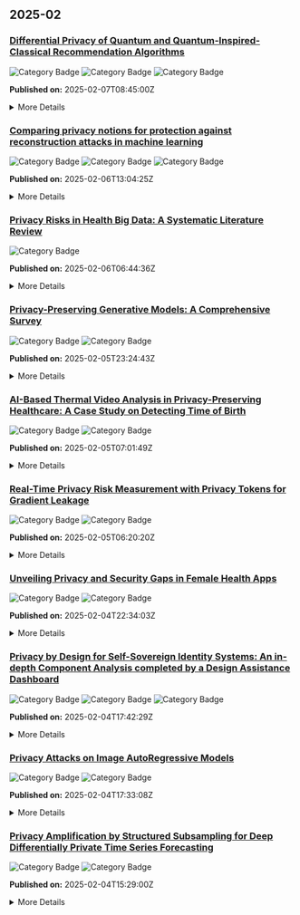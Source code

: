 
<h2>2025-02</h2>

<div class="arxiv-entry">
  <h3><a href="http://arxiv.org/abs/2502.04758v1">Differential Privacy of Quantum and Quantum-Inspired-Classical
  Recommendation Algorithms</a></h3>
   <img alt="Category Badge" src="https://img.shields.io/badge/Cryptography and Security-D91E36"> <img alt="Category Badge" src="https://img.shields.io/badge/Emerging Technologies-F9C80E"> <img alt="Category Badge" src="https://img.shields.io/badge/Machine Learning-662E9B">
  <p><b>Published on:</b> 2025-02-07T08:45:00Z</p>
  <details>
    <summary>More Details</summary>
    <p><b>Authors:</b> Chenjian Li, Mingsheng Ying</p>
    <p><b>Summary:</b> We analyze the DP (differential privacy) properties of the quantum
recommendation algorithm and the quantum-inspired-classical recommendation
algorithm. We discover that the quantum recommendation algorithm is a privacy
curating mechanism on its own, requiring no external noise, which is different
from traditional differential privacy mechanisms. In our analysis, a novel
perturbation method tailored for SVD (singular value decomposition) and
low-rank matrix approximation problems is introduced. Using the perturbation
method and random matrix theory, we are able to derive that both the quantum
and quantum-inspired-classical algorithms are
$\big(\tilde{\mathcal{O}}\big(\frac 1n\big),\,\,
\tilde{\mathcal{O}}\big(\frac{1}{\min\{m,n\}}\big)\big)$-DP under some
reasonable restrictions, where $m$ and $n$ are numbers of users and products in
the input preference database respectively. Nevertheless, a comparison shows
that the quantum algorithm has better privacy preserving potential than the
classical one.</p>
  </details>
</div>


<div class="arxiv-entry">
  <h3><a href="http://arxiv.org/abs/2502.04045v1">Comparing privacy notions for protection against reconstruction attacks
  in machine learning</a></h3>
  <img alt="Category Badge" src="https://img.shields.io/badge/Machine Learning-662E9B"> <img alt="Category Badge" src="https://img.shields.io/badge/Cryptography and Security-D91E36"> <img alt="Category Badge" src="https://img.shields.io/badge/Information Theory-D91E36"> 
  <p><b>Published on:</b> 2025-02-06T13:04:25Z</p>
  <details>
    <summary>More Details</summary>
    <p><b>Authors:</b> Sayan Biswas, Mark Dras, Pedro Faustini, Natasha Fernandes, Annabelle McIver, Catuscia Palamidessi, Parastoo Sadeghi</p>
    <p><b>Summary:</b> Within the machine learning community, reconstruction attacks are a principal
concern and have been identified even in federated learning (FL), which was
designed with privacy preservation in mind. In response to these threats, the
privacy community recommends the use of differential privacy (DP) in the
stochastic gradient descent algorithm, termed DP-SGD. However, the
proliferation of variants of DP in recent years\textemdash such as metric
privacy\textemdash has made it challenging to conduct a fair comparison between
different mechanisms due to the different meanings of the privacy parameters
$\epsilon$ and $\delta$ across different variants. Thus, interpreting the
practical implications of $\epsilon$ and $\delta$ in the FL context and amongst
variants of DP remains ambiguous. In this paper, we lay a foundational
framework for comparing mechanisms with differing notions of privacy
guarantees, namely $(\epsilon,\delta)$-DP and metric privacy. We provide two
foundational means of comparison: firstly, via the well-established
$(\epsilon,\delta)$-DP guarantees, made possible through the R\'enyi
differential privacy framework; and secondly, via Bayes' capacity, which we
identify as an appropriate measure for reconstruction threats.</p>
  </details>
</div>


<div class="arxiv-entry">
  <h3><a href="http://arxiv.org/abs/2502.03811v1">Privacy Risks in Health Big Data: A Systematic Literature Review</a></h3>
  <img alt="Category Badge" src="https://img.shields.io/badge/Cryptography and Security-D91E36">
  <p><b>Published on:</b> 2025-02-06T06:44:36Z</p>
  <details>
    <summary>More Details</summary>
    <p><b>Authors:</b> Zhang Si Yuan, Manmeet Mahinderjit Singh</p>
    <p><b>Summary:</b> The digitization of health records has greatly improved the efficiency of the
healthcare system and promoted the formulation of related research and
policies. However, the widespread application of advanced technologies such as
electronic health records, genomic data, and wearable devices in the field of
health big data has also intensified the collection of personal sensitive data,
bringing serious privacy and security issues. Based on a systematic literature
review (SLR), this paper comprehensively outlines the key research in the field
of health big data security. By analyzing existing research, this paper
explores how cutting-edge technologies such as homomorphic encryption,
blockchain, federated learning, and artificial immune systems can enhance data
security while protecting personal privacy. This paper also points out the
current challenges and proposes a future research framework in this key area.</p>
  </details>
</div>


<div class="arxiv-entry">
  <h3><a href="http://arxiv.org/abs/2502.03668v1">Privacy-Preserving Generative Models: A Comprehensive Survey</a></h3>
  <img alt="Category Badge" src="https://img.shields.io/badge/Machine Learning-662E9B"> <img alt="Category Badge" src="https://img.shields.io/badge/Cryptography and Security-D91E36">
  <p><b>Published on:</b> 2025-02-05T23:24:43Z</p>
  <details>
    <summary>More Details</summary>
    <p><b>Authors:</b> Debalina Padariya, Isabel Wagner, Aboozar Taherkhani, Eerke Boiten</p>
    <p><b>Summary:</b> Despite the generative model's groundbreaking success, the need to study its
implications for privacy and utility becomes more urgent. Although many studies
have demonstrated the privacy threats brought by GANs, no existing survey has
systematically categorized the privacy and utility perspectives of GANs and
VAEs. In this article, we comprehensively study privacy-preserving generative
models, articulating the novel taxonomies for both privacy and utility metrics
by analyzing 100 research publications. Finally, we discuss the current
challenges and future research directions that help new researchers gain
insight into the underlying concepts.</p>
  </details>
</div>


<div class="arxiv-entry">
  <h3><a href="http://arxiv.org/abs/2502.04365v1">AI-Based Thermal Video Analysis in Privacy-Preserving Healthcare: A Case
  Study on Detecting Time of Birth</a></h3>
  <img alt="Category Badge" src="https://img.shields.io/badge/Computer Vision and Pattern Recognition-F9C80E"> <img alt="Category Badge" src="https://img.shields.io/badge/Artificial Intelligence-662E9B">
  <p><b>Published on:</b> 2025-02-05T07:01:49Z</p>
  <details>
    <summary>More Details</summary>
    <p><b>Authors:</b> Jorge García-Torres, Øyvind Meinich-Bache, Siren Rettedal, Kjersti Engan</p>
    <p><b>Summary:</b> Approximately 10% of newborns need some assistance to start breathing and 5\%
proper ventilation. It is crucial that interventions are initiated as soon as
possible after birth. Accurate documentation of Time of Birth (ToB) is thereby
essential for documenting and improving newborn resuscitation performance.
However, current clinical practices rely on manual recording of ToB, typically
with minute precision. In this study, we present an AI-driven, video-based
system for automated ToB detection using thermal imaging, designed to preserve
the privacy of healthcare providers and mothers by avoiding the use of
identifiable visual data. Our approach achieves 91.4% precision and 97.4%
recall in detecting ToB within thermal video clips during performance
evaluation. Additionally, our system successfully identifies ToB in 96% of test
cases with an absolute median deviation of 1 second compared to manual
annotations. This method offers a reliable solution for improving ToB
documentation and enhancing newborn resuscitation outcomes.</p>
  </details>
</div>


<div class="arxiv-entry">
  <h3><a href="http://arxiv.org/abs/2502.02913v3">Real-Time Privacy Risk Measurement with Privacy Tokens for Gradient
  Leakage</a></h3>
  <img alt="Category Badge" src="https://img.shields.io/badge/Machine Learning-662E9B"> <img alt="Category Badge" src="https://img.shields.io/badge/Cryptography and Security-D91E36">
  <p><b>Published on:</b> 2025-02-05T06:20:20Z</p>
  <details>
    <summary>More Details</summary>
    <p><b>Authors:</b> Jiayang Meng, Tao Huang, Hong Chen, Xin Shi, Qingyu Huang, Chen Hou</p>
    <p><b>Summary:</b> The widespread deployment of deep learning models in privacy-sensitive
domains has amplified concerns regarding privacy risks, particularly those
stemming from gradient leakage during training. Current privacy assessments
primarily rely on post-training attack simulations. However, these methods are
inherently reactive, unable to encompass all potential attack scenarios, and
often based on idealized adversarial assumptions. These limitations underscore
the need for proactive approaches to privacy risk assessment during the
training process. To address this gap, we propose the concept of privacy
tokens, which are derived directly from private gradients during training.
Privacy tokens encapsulate gradient features and, when combined with data
features, offer valuable insights into the extent of private information
leakage from training data, enabling real-time measurement of privacy risks
without relying on adversarial attack simulations. Additionally, we employ
Mutual Information (MI) as a robust metric to quantify the relationship between
training data and gradients, providing precise and continuous assessments of
privacy leakage throughout the training process. Extensive experiments validate
our framework, demonstrating the effectiveness of privacy tokens and MI in
identifying and quantifying privacy risks. This proactive approach marks a
significant advancement in privacy monitoring, promoting the safer deployment
of deep learning models in sensitive applications.</p>
  </details>
</div>


<div class="arxiv-entry">
  <h3><a href="http://arxiv.org/abs/2502.02749v1">Unveiling Privacy and Security Gaps in Female Health Apps</a></h3>
  <img alt="Category Badge" src="https://img.shields.io/badge/HumanComputer Interaction-D91E36"> <img alt="Category Badge" src="https://img.shields.io/badge/Cryptography and Security-D91E36">
  <p><b>Published on:</b> 2025-02-04T22:34:03Z</p>
  <details>
    <summary>More Details</summary>
    <p><b>Authors:</b> Muhammad Hassan, Mahnoor Jameel, Tian Wang, Masooda Bashir</p>
    <p><b>Summary:</b> Female Health Applications (FHA), a growing segment of FemTech, aim to
provide affordable and accessible healthcare solutions for women globally.
These applications gather and monitor health and reproductive data from
millions of users. With ongoing debates on women's reproductive rights and
privacy, it's crucial to assess how these apps protect users' privacy. In this
paper, we undertake a security and data protection assessment of 45 popular
FHAs. Our investigation uncovers harmful permissions, extensive collection of
sensitive personal and medical data, and the presence of numerous third-party
tracking libraries. Furthermore, our examination of their privacy policies
reveals deviations from fundamental data privacy principles. These findings
highlight a significant lack of privacy and security measures for FemTech apps,
especially as women's reproductive rights face growing political challenges.
The results and recommendations provide valuable insights for users, app
developers, and policymakers, paving the way for better privacy and security in
Female Health Applications.</p>
  </details>
</div>


<div class="arxiv-entry">
  <h3><a href="http://arxiv.org/abs/2502.02520v1">Privacy by Design for Self-Sovereign Identity Systems: An in-depth
  Component Analysis completed by a Design Assistance Dashboard</a></h3>
  <img alt="Category Badge" src="https://img.shields.io/badge/Emerging Technologies-F9C80E"> <img alt="Category Badge" src="https://img.shields.io/badge/Computers and Society-5BC0EB"> <img alt="Category Badge" src="https://img.shields.io/badge/Software Engineering-D91E36">
  <p><b>Published on:</b> 2025-02-04T17:42:29Z</p>
  <details>
    <summary>More Details</summary>
    <p><b>Authors:</b> Montassar Naghmouchi, Maryline Laurent</p>
    <p><b>Summary:</b> The use of Self-Sovereign Identity (SSI) systems for digital identity
management is gaining traction and interest. Countries such as Bhutan have
already implemented an SSI infrastructure to manage the identity of their
citizens. The EU, thanks to the revised eIDAS regulation, is opening the door
for SSI vendors to develop SSI systems for the planned EU digital identity
wallet. These developments, which fall within the sovereign domain, raise
questions about individual privacy.
  The purpose of this article is to help SSI solution designers make informed
choices to ensure that the designed solution is privacy-friendly. The
observation is that the range of possible solutions is very broad, from DID and
DID resolution methods to verifiable credential types, publicly available
information (e.g. in a blockchain), type of infrastructure, etc. As a result,
the article proposes (1) to group the elementary building blocks of a SSI
system into 5 structuring layers, (2) to analyze for each layer the privacy
implications of using the chosen building block, and (3) to provide a design
assistance dashboard that gives the complete picture of the SSI, and shows the
interdependencies between architectural choices and technical building blocks,
allowing designers to make informed choices and graphically achieve a SSI
solution that meets their need for privacy.</p>
  </details>
</div>


<div class="arxiv-entry">
  <h3><a href="http://arxiv.org/abs/2502.02514v1">Privacy Attacks on Image AutoRegressive Models</a></h3>
  <img alt="Category Badge" src="https://img.shields.io/badge/Computer Vision and Pattern Recognition-F9C80E"> <img alt="Category Badge" src="https://img.shields.io/badge/Machine Learning-662E9B">
  <p><b>Published on:</b> 2025-02-04T17:33:08Z</p>
  <details>
    <summary>More Details</summary>
    <p><b>Authors:</b> Antoni Kowalczuk, Jan Dubiński, Franziska Boenisch, Adam Dziedzic</p>
    <p><b>Summary:</b> Image autoregressive (IAR) models have surpassed diffusion models (DMs) in
both image quality (FID: 1.48 vs. 1.58) and generation speed. However, their
privacy risks remain largely unexplored. To address this, we conduct a
comprehensive privacy analysis comparing IARs to DMs. We develop a novel
membership inference attack (MIA) that achieves a significantly higher success
rate in detecting training images (TPR@FPR=1%: 86.38% for IARs vs. 4.91% for
DMs). Using this MIA, we perform dataset inference (DI) and find that IARs
require as few as six samples to detect dataset membership, compared to 200 for
DMs, indicating higher information leakage. Additionally, we extract hundreds
of training images from an IAR (e.g., 698 from VAR-d30). Our findings highlight
a fundamental privacy-utility trade-off: while IARs excel in generation quality
and speed, they are significantly more vulnerable to privacy attacks. This
suggests that incorporating techniques from DMs, such as per-token probability
modeling using diffusion, could help mitigate IARs' privacy risks. Our code is
available at https://github.com/sprintml/privacy_attacks_against_iars.</p>
  </details>
</div>


<div class="arxiv-entry">
  <h3><a href="http://arxiv.org/abs/2502.02410v1">Privacy Amplification by Structured Subsampling for Deep Differentially
  Private Time Series Forecasting</a></h3>
  <img alt="Category Badge" src="https://img.shields.io/badge/Machine Learning-662E9B"> <img alt="Category Badge" src="https://img.shields.io/badge/Cryptography and Security-D91E36"> 
  <p><b>Published on:</b> 2025-02-04T15:29:00Z</p>
  <details>
    <summary>More Details</summary>
    <p><b>Authors:</b> Jan Schuchardt, Mina Dalirrooyfard, Jed Guzelkabaagac, Anderson Schneider, Yuriy Nevmyvaka, Stephan Günnemann</p>
    <p><b>Summary:</b> Many forms of sensitive data, such as web traffic, mobility data, or hospital
occupancy, are inherently sequential. The standard method for training machine
learning models while ensuring privacy for units of sensitive information, such
as individual hospital visits, is differentially private stochastic gradient
descent (DP-SGD). However, we observe in this work that the formal guarantees
of DP-SGD are incompatible with timeseries-specific tasks like forecasting,
since they rely on the privacy amplification attained by training on small,
unstructured batches sampled from an unstructured dataset. In contrast, batches
for forecasting are generated by (1) sampling sequentially structured time
series from a dataset, (2) sampling contiguous subsequences from these series,
and (3) partitioning them into context and ground-truth forecast windows. We
theoretically analyze the privacy amplification attained by this structured
subsampling to enable the training of forecasting models with sound and tight
event- and user-level privacy guarantees. Towards more private models, we
additionally prove how data augmentation amplifies privacy in self-supervised
training of sequence models. Our empirical evaluation demonstrates that
amplification by structured subsampling enables the training of forecasting
models with strong formal privacy guarantees.</p>
  </details>
</div>

